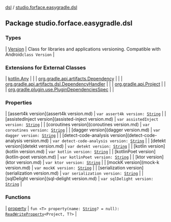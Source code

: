 [dsl](../index.md) / [studio.forface.easygradle.dsl](./index.md)

## Package studio.forface.easygradle.dsl

### Types

| [Version](-version/index.md) | Class for libraries and applications versioning. Compatible with Android`class Version` |

### Extensions for External Classes

| [kotlin.Any](kotlin.-any/index.md) |  |
| [org.gradle.api.artifacts.Dependency](org.gradle.api.artifacts.-dependency/index.md) |  |
| [org.gradle.api.artifacts.dsl.DependencyHandler](org.gradle.api.artifacts.dsl.-dependency-handler/index.md) |  |
| [org.gradle.api.Project](org.gradle.api.-project/index.md) |  |
| [org.gradle.plugin.use.PluginDependenciesSpec](org.gradle.plugin.use.-plugin-dependencies-spec/index.md) |  |

### Properties

| [assert4k version](assert4k version.md) | `var assert4k version: `[`String`](https://kotlinlang.org/api/latest/jvm/stdlib/kotlin/-string/index.html) |
| [assistedInject version](assisted-inject version.md) | `var assistedInject version: `[`String`](https://kotlinlang.org/api/latest/jvm/stdlib/kotlin/-string/index.html) |
| [coroutines version](coroutines version.md) | `var coroutines version: `[`String`](https://kotlinlang.org/api/latest/jvm/stdlib/kotlin/-string/index.html) |
| [dagger version](dagger version.md) | `var dagger version: `[`String`](https://kotlinlang.org/api/latest/jvm/stdlib/kotlin/-string/index.html) |
| [detect-code-analysis version](detect-code-analysis version.md) | `var detect-code-analysis version: `[`String`](https://kotlinlang.org/api/latest/jvm/stdlib/kotlin/-string/index.html) |
| [detekt version](detekt version.md) | `var detekt version: `[`String`](https://kotlinlang.org/api/latest/jvm/stdlib/kotlin/-string/index.html) |
| [kotlin version](kotlin version.md) | `var kotlin version: `[`String`](https://kotlinlang.org/api/latest/jvm/stdlib/kotlin/-string/index.html) |
| [kotlinPoet version](kotlin-poet version.md) | `var kotlinPoet version: `[`String`](https://kotlinlang.org/api/latest/jvm/stdlib/kotlin/-string/index.html) |
| [ktor version](ktor version.md) | `var ktor version: `[`String`](https://kotlinlang.org/api/latest/jvm/stdlib/kotlin/-string/index.html) |
| [mockK version](mock-k version.md) | `var mockK version: `[`String`](https://kotlinlang.org/api/latest/jvm/stdlib/kotlin/-string/index.html) |
| [serialization version](serialization version.md) | `var serialization version: `[`String`](https://kotlinlang.org/api/latest/jvm/stdlib/kotlin/-string/index.html) |
| [sqlDelight version](sql-delight version.md) | `var sqlDelight version: `[`String`](https://kotlinlang.org/api/latest/jvm/stdlib/kotlin/-string/index.html) |

### Functions

| [property](property.md) | `fun <T> property(name: `[`String`](https://kotlinlang.org/api/latest/jvm/stdlib/kotlin/-string/index.html)`? = null): `[`ReadWriteProperty`](https://kotlinlang.org/api/latest/jvm/stdlib/kotlin.properties/-read-write-property/index.html)`<Project, T?>` |

